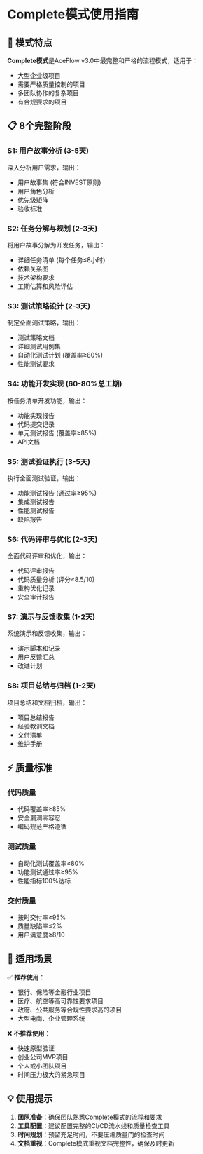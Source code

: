 # Complete模式使用指南

## 🎯 模式特点

**Complete模式**是AceFlow v3.0中最完整和严格的流程模式，适用于：
- 大型企业级项目
- 需要严格质量控制的项目
- 多团队协作的复杂项目
- 有合规要求的项目

## 📋 8个完整阶段

### S1: 用户故事分析 (3-5天)
深入分析用户需求，输出：
- 用户故事集 (符合INVEST原则)
- 用户角色分析
- 优先级矩阵
- 验收标准

### S2: 任务分解与规划 (2-3天)  
将用户故事分解为开发任务，输出：
- 详细任务清单 (每个任务≤8小时)
- 依赖关系图
- 技术架构要求
- 工期估算和风险评估

### S3: 测试策略设计 (2-3天)
制定全面测试策略，输出：
- 测试策略文档
- 详细测试用例集
- 自动化测试计划 (覆盖率≥80%)
- 性能测试要求

### S4: 功能开发实现 (60-80%总工期)
按任务清单开发功能，输出：
- 功能实现报告
- 代码提交记录
- 单元测试报告 (覆盖率≥85%)
- API文档

### S5: 测试验证执行 (3-5天)
执行全面测试验证，输出：
- 功能测试报告 (通过率≥95%)
- 集成测试报告
- 性能测试报告
- 缺陷报告

### S6: 代码评审与优化 (2-3天)
全面代码评审和优化，输出：
- 代码评审报告
- 代码质量分析 (评分≥8.5/10)
- 重构优化记录
- 安全审计报告

### S7: 演示与反馈收集 (1-2天)
系统演示和反馈收集，输出：
- 演示脚本和记录
- 用户反馈汇总
- 改进计划

### S8: 项目总结与归档 (1-2天)
项目总结和文档归档，输出：
- 项目总结报告
- 经验教训文档
- 交付清单
- 维护手册

## ⚡ 质量标准

### 代码质量
- 代码覆盖率≥85%
- 安全漏洞零容忍
- 编码规范严格遵循

### 测试质量  
- 自动化测试覆盖率≥80%
- 功能测试通过率≥95%
- 性能指标100%达标

### 交付质量
- 按时交付率≥95%
- 质量缺陷率≤2%
- 用户满意度≥8/10

## 🚀 适用场景

✅ **推荐使用**：
- 银行、保险等金融行业项目
- 医疗、航空等高可靠性要求项目
- 政府、公共服务等合规性要求高的项目
- 大型电商、企业管理系统

❌ **不推荐使用**：
- 快速原型验证
- 创业公司MVP项目
- 个人或小团队项目
- 时间压力极大的紧急项目

## 💡 使用提示

1. **团队准备**：确保团队熟悉Complete模式的流程和要求
2. **工具配置**：建议配置完整的CI/CD流水线和质量检查工具
3. **时间规划**：预留充足时间，不要压缩质量门的检查时间
4. **文档重视**：Complete模式重视文档完整性，确保及时更新